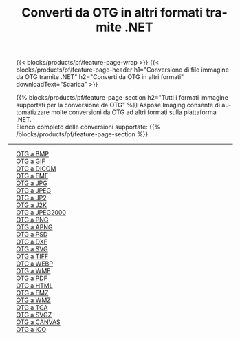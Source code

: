 ﻿---
title: Converti da OTG in altri formati tramite .NET 
weight: 3920
url: /it/net/conversion/from/otg 
lang: it
langdirlevel: 2
locales: zh-hans,ja,it,ru,de,es,fr,nl,id,lt,pl,pt,vi,tr,ko,zh-hant,ar,hi,th,sv,cs,uk,he
description: Usando Aspose.Imaging puoi facilmente convertire da OTG ad altri formati
---

{{< blocks/products/pf/feature-page-wrap >}}
{{< blocks/products/pf/feature-page-header h1="Conversione di file immagine da OTG tramite .NET" h2="Converti da OTG in altri formati" downloadText="Scarica" >}}


{{% blocks/products/pf/feature-page-section  h2="Tutti i formati immagine supportati per la conversione da OTG" %}}
Aspose.Imaging consente di automatizzare molte conversioni da OTG ad altri formati sulla piattaforma .NET.
<br/>
Elenco completo delle conversioni supportate:
{{% /blocks/products/pf/feature-page-section %}}
<div class="container-fluid productfamilypage bg-gray">
    <div class="convertypes bg-gray agp-content section">
        <div class="container">
		<hr style="margin-left:-20px;"/>
		<div class="row other-converters">
		    <div class='col-md-2 other-converter remove-lp remove-rp'><a href="/imaging/it/net/conversion/otg-to-bmp" >OTG a BMP</a></div><div class='col-md-2 other-converter remove-lp remove-rp'><a href="/imaging/it/net/conversion/otg-to-gif" >OTG a GIF</a></div><div class='col-md-2 other-converter remove-lp remove-rp'><a href="/imaging/it/net/conversion/otg-to-dicom" >OTG a DICOM</a></div><div class='col-md-2 other-converter remove-lp remove-rp'><a href="/imaging/it/net/conversion/otg-to-emf" >OTG a EMF</a></div><div class='col-md-2 other-converter remove-lp remove-rp'><a href="/imaging/it/net/conversion/otg-to-jpg" >OTG a JPG</a></div><div class='col-md-2 other-converter remove-lp remove-rp'><a href="/imaging/it/net/conversion/otg-to-jpeg" >OTG a JPEG</a></div><div class='col-md-2 other-converter remove-lp remove-rp'><a href="/imaging/it/net/conversion/otg-to-jp2" >OTG a JP2</a></div><div class='col-md-2 other-converter remove-lp remove-rp'><a href="/imaging/it/net/conversion/otg-to-j2k" >OTG a J2K</a></div><div class='col-md-2 other-converter remove-lp remove-rp'><a href="/imaging/it/net/conversion/otg-to-jpeg2000" >OTG a JPEG2000</a></div><div class='col-md-2 other-converter remove-lp remove-rp'><a href="/imaging/it/net/conversion/otg-to-png" >OTG a PNG</a></div><div class='col-md-2 other-converter remove-lp remove-rp'><a href="/imaging/it/net/conversion/otg-to-apng" >OTG a APNG</a></div><div class='col-md-2 other-converter remove-lp remove-rp'><a href="/imaging/it/net/conversion/otg-to-psd" >OTG a PSD</a></div><div class='col-md-2 other-converter remove-lp remove-rp'><a href="/imaging/it/net/conversion/otg-to-dxf" >OTG a DXF</a></div><div class='col-md-2 other-converter remove-lp remove-rp'><a href="/imaging/it/net/conversion/otg-to-svg" >OTG a SVG</a></div><div class='col-md-2 other-converter remove-lp remove-rp'><a href="/imaging/it/net/conversion/otg-to-tiff" >OTG a TIFF</a></div><div class='col-md-2 other-converter remove-lp remove-rp'><a href="/imaging/it/net/conversion/otg-to-webp" >OTG a WEBP</a></div><div class='col-md-2 other-converter remove-lp remove-rp'><a href="/imaging/it/net/conversion/otg-to-wmf" >OTG a WMF</a></div><div class='col-md-2 other-converter remove-lp remove-rp'><a href="/imaging/it/net/conversion/otg-to-pdf" >OTG a PDF</a></div><div class='col-md-2 other-converter remove-lp remove-rp'><a href="/imaging/it/net/conversion/otg-to-html" >OTG a HTML</a></div><div class='col-md-2 other-converter remove-lp remove-rp'><a href="/imaging/it/net/conversion/otg-to-emz" >OTG a EMZ</a></div><div class='col-md-2 other-converter remove-lp remove-rp'><a href="/imaging/it/net/conversion/otg-to-wmz" >OTG a WMZ</a></div><div class='col-md-2 other-converter remove-lp remove-rp'><a href="/imaging/it/net/conversion/otg-to-tga" >OTG a TGA</a></div><div class='col-md-2 other-converter remove-lp remove-rp'><a href="/imaging/it/net/conversion/otg-to-svgz" >OTG a SVGZ</a></div><div class='col-md-2 other-converter remove-lp remove-rp'><a href="/imaging/it/net/conversion/otg-to-canvas" >OTG a CANVAS</a></div><div class='col-md-2 other-converter remove-lp remove-rp'><a href="/imaging/it/net/conversion/otg-to-ico" >OTG a ICO</a></div>
                </div>
        </div>
    </div>
</div>
<br/>

